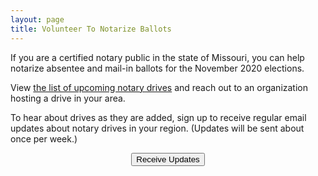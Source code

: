 ```yaml
---
layout: page
title: Volunteer To Notarize Ballots
---
```


If you are a certified notary public in the state of Missouri, you can help notarize absentee and mail-in ballots for the November 2020 elections. 

View <a href="/find-a-notary/#upcoming-notary-drives">the list of upcoming notary drives</a> and reach out to an organization hosting a drive in your area.

To hear about drives as they are added, sign up to receive regular email updates about notary drives in your region. (Updates will be sent about once per week.)

<p style="text-align:center;">
    <button type="button" class="btn btn-primary" data-toggle="modal" data-target="#formModal">Receive Updates</button>
</p>